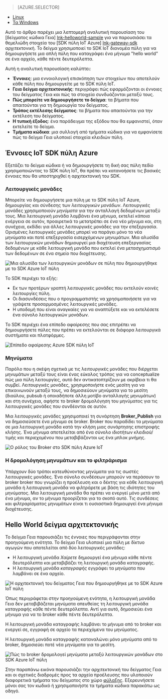 > [AZURE.SELECTOR]
- [Linux](../articles/iot-hub/iot-hub-linux-gateway-sdk-get-started.md)
- [Τα Windows](../articles/iot-hub/iot-hub-windows-gateway-sdk-get-started.md)

Αυτό το άρθρο παρέχει μια λεπτομερή αναλυτική παρουσίαση του [δείγματος κώδικα Γεια] [ lnk-helloworld-sample] για να παρουσιάσει τα θεμελιώδη στοιχεία του [SDK πύλη IoT Azure] [ lnk-gateway-sdk] αρχιτεκτονική. Το δείγμα χρησιμοποιεί το SDK IoT διανομέα πύλη για να δημιουργήσετε μια απλή πύλη που καταγράφει ένα μήνυμα "hello world" σε ένα αρχείο, κάθε πέντε δευτερόλεπτα.

Αυτή η αναλυτική παρουσίαση καλύπτει:

- **Έννοιες**: μια εννοιολογική επισκόπηση των στοιχείων που αποτελούν κάθε πύλη που δημιουργείτε με το SDK πύλη IoT.  
- **Γεια δείγμα αρχιτεκτονικής**: περιγράφει πώς εφαρμόζονται οι έννοιες του δείγματος Γεια και πώς τα στοιχεία συνδυάζονται μεταξύ τους.
- **Πώς μπορείτε να δημιουργήσετε το δείγμα**: τα βήματα που απαιτούνται για τη δημιουργία του δείγματος.
- **Τρόπος εκτέλεσης δείγματος**: τα βήματα που απαιτούνται για την εκτέλεση του δείγματος. 
- **Η τυπική έξοδος**: ένα παράδειγμα της εξόδου που θα εμφανιστεί, όταν εκτελείτε το δείγμα.
- **Τμήματα κώδικα**: μια συλλογή από τμήματα κώδικα για να εμφανίσετε πώς το δείγμα Γεια υλοποιεί στοιχεία κλειδιών πύλη.

## <a name="azure-iot-gateway-sdk-concepts"></a>Έννοιες IoT SDK πύλη Azure

Εξετάζει το δείγμα κώδικα ή να δημιουργήσετε τη δική σας πύλη πεδίο χρησιμοποιώντας το SDK πύλη IoT, θα πρέπει να κατανοήσετε τις βασικές έννοιες που θα υποστηριχθεί η αρχιτεκτονική του SDK.

### <a name="modules"></a>Λειτουργικές μονάδες

Μπορείτε να δημιουργήσετε μια πύλη με το SDK πύλη IoT Azure, δημιουργίας και σύνδεσης των *λειτουργικών μονάδων*. Λειτουργικές μονάδες χρησιμοποιούν *μηνύματα* για την ανταλλαγή δεδομένων μεταξύ τους. Μια λειτουργική μονάδα λαμβάνει ένα μήνυμα, εκτελεί κάποια ενέργεια σε αυτόν, προαιρετικά το μετατρέπει σε ένα νέο μήνυμα και, στη συνέχεια, εκδίδει για άλλες λειτουργικές μονάδες για την επεξεργασία. Ορισμένες λειτουργικές μονάδες μπορεί να παράγει μόνο τα νέα μηνύματα και ποτέ επεξεργασία εισερχόμενων μηνυμάτων. Μια αλυσίδα των λειτουργικών μονάδων δημιουργεί μια διοχέτευση επεξεργασίας δεδομένων με κάθε λειτουργική μονάδα που εκτελεί ένα μετασχηματισμό των δεδομένων σε ένα σημείο που διοχέτευσης.

![Μια αλυσίδα των λειτουργικών μονάδων σε πύλη που δημιουργήθηκε με το SDK Azure IoT πύλη][1]
 
Το SDK περιέχει τα εξής:

- Εκ των προτέρων γραπτή λειτουργικές μονάδες που εκτελούν κοινές λειτουργίες πύλη.
- Οι διασυνδέσεις που ο προγραμματιστής να χρησιμοποιήσετε για να γράψετε προσαρμοσμένες λειτουργικές μονάδες.
- Η υποδομή που είναι αναγκαίες για να αναπτύξετε και να εκτελέσετε ένα σύνολο λειτουργικών μονάδων.

Το SDK περιέχει ένα επίπεδο αφαίρεσης που σας επιτρέπει να δημιουργήσετε πύλες που πρέπει να εκτελούνται σε διάφορα λειτουργικά συστήματα και πλατφόρμες.

![Επίπεδο αφαίρεσης Azure SDK πύλη IoT][2]

### <a name="messages"></a>Μηνύματα

Παρόλο που η σκέψη σχετικά με τις λειτουργικές μονάδες που διέρχεται μηνυμάτων μεταξύ τους είναι ένας εύκολος τρόπος για να conceptualize πώς μια πύλη λειτουργίες, αυτό δεν αντικατοπτρίζουν με ακρίβεια τι θα συμβεί. Λειτουργικές μονάδες, χρησιμοποιήστε ενός μεσίτη για να επικοινωνούν μεταξύ τους, να δημοσιεύουν μηνύματα για το μεσίτη (διαύλου, pubsub ή οποιαδήποτε άλλη μοτίβο ανταλλαγής μηνυμάτων) και στη συνέχεια, αφήστε το broker δρομολόγηση του μηνύματος για τις λειτουργικές μονάδες που συνδέονται σε αυτόν.

Μια λειτουργικές μονάδες χρησιμοποιεί τη συνάρτηση **Broker_Publish** για να δημοσιεύσετε ένα μήνυμα σε broker. Broker που παραδίδει τα μηνύματα σε μια λειτουργική μονάδα κατά την κλήση μιας συνάρτησης επιστροφής κλήσης. Ένα μήνυμα αποτελείται από ένα σύνολο ιδιοτήτων κλειδιού/τιμής και περιεχομένου που μεταβιβάζονται ως ένα μπλοκ μνήμης.

![Ο ρόλος του Broker στο SDK πύλη Azure IoT][3]

### <a name="message-routing-and-filtering"></a>Η δρομολόγηση μηνυμάτων και το φιλτράρισμα

Υπάρχουν δύο τρόποι κατευθύνοντας μηνύματα για τις σωστές λειτουργικές μονάδες. Ένα σύνολο συνδέσεων μπορούν να περάσουν το broker broker που γνωρίζει η προέλευση και ο δέκτης για κάθε λειτουργική μονάδα ή λειτουργική μονάδα να φιλτράρετε με βάση τις ιδιότητες του μηνύματος. Μια λειτουργική μονάδα θα πρέπει να ενεργεί μόνο μετά από ένα μήνυμα, αν το μήνυμα προορίζεται για το σκοπό αυτό. Τις συνδέσεις και φιλτραρίσματος μηνυμάτων είναι τι ουσιαστικά δημιουργεί ένα μήνυμα διοχέτευσης.

## <a name="hello-world-sample-architecture"></a>Hello World δείγμα αρχιτεκτονικής

Το δείγμα Γεια παρουσιάζει τις έννοιες που περιγράφονται στην προηγούμενη ενότητα. Το δείγμα Γεια υλοποιεί μια πύλη με δίκτυο αγωγών που αποτελείται από δύο λειτουργικές μονάδες:

-   Η λειτουργική μονάδα *Χαίρετε* δημιουργεί ένα μήνυμα κάθε πέντε δευτερόλεπτα και μεταβιβάζει τη λειτουργική μονάδα καταγραφής.
-   Η λειτουργική μονάδα *καταγραφής* εγγράφει τα μηνύματα που λαμβάνει σε ένα αρχείο.

![Η αρχιτεκτονική του δείγματος Γεια που δημιουργήθηκε με το SDK Azure IoT πύλη][4]

Όπως περιγράφεται στην προηγούμενη ενότητα, η λειτουργική μονάδα Γεια δεν μεταβιβάζεται μηνύματα απευθείας τη λειτουργική μονάδα καταγραφής κάθε πέντε δευτερόλεπτα. Αντί για αυτό, δημοσιεύει ένα μήνυμα για να το broker κάθε πέντε δευτερόλεπτα.

Η λειτουργική μονάδα καταγραφής λαμβάνει το μήνυμα από το broker και ενεργεί σε, εγγραφή σε αρχείο τα περιεχόμενα του μηνύματος.

Η λειτουργική μονάδα καταγραφής καταναλώνει μόνο μηνύματα από το broker, δημοσιεύει ποτέ νέα μηνύματα για το μεσίτη.

![Πώς το broker δρομολογεί μηνύματα μεταξύ λειτουργικών μονάδων στο SDK Azure IoT πύλη][5]

Στην παραπάνω εικόνα παρουσιάζει την αρχιτεκτονική του δείγματος Γεια και οι σχετικές διαδρομές προς τα αρχεία προέλευσης που υλοποιούν διαφορετικά τμήματα του δείγματος στο χώρο [φύλαξης][lnk-gateway-sdk]. Εξερευνήσετε μόνοι σας τον κωδικό ή χρησιμοποιήστε τα τμήματα κώδικα παρακάτω ως οδηγό.

<!-- Images -->
[1]: media/iot-hub-gateway-sdk-getstarted-selector/modules.png
[2]: media/iot-hub-gateway-sdk-getstarted-selector/modules_2.png
[3]: media/iot-hub-gateway-sdk-getstarted-selector/messages_1.png
[4]: media/iot-hub-gateway-sdk-getstarted-selector/high_level_architecture.png
[5]: media/iot-hub-gateway-sdk-getstarted-selector/detailed_architecture.png

<!-- Links -->
[lnk-helloworld-sample]: https://github.com/Azure/azure-iot-gateway-sdk/tree/master/samples/hello_world
[lnk-gateway-sdk]: https://github.com/Azure/azure-iot-gateway-sdk